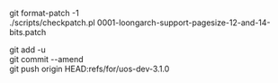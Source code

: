git format-patch -1  
./scripts/checkpatch.pl 0001-loongarch-support-pagesize-12-and-14-bits.patch  

git add -u  
git commit --amend  
git push origin HEAD:refs/for/uos-dev-3.1.0  
